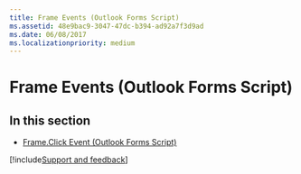 ```yaml
---
title: Frame Events (Outlook Forms Script)
ms.assetid: 48e9bac9-3047-47dc-b394-ad92a7f3d9ad
ms.date: 06/08/2017
ms.localizationpriority: medium
---
```



# Frame Events (Outlook Forms Script)

## In this section


- [Frame.Click Event (Outlook Forms Script)](Outlook.frame.click.md)

[!include[Support and feedback](~/includes/feedback-boilerplate.md)]